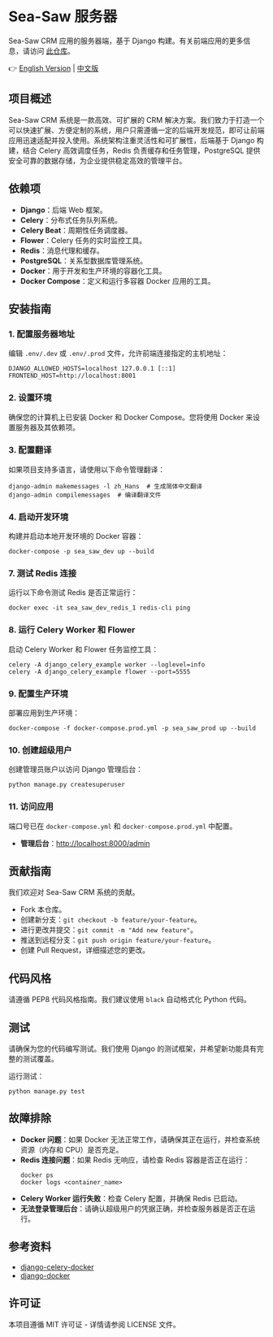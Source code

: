 # Sea-Saw 服务器

Sea-Saw CRM 应用的服务器端，基于 Django 构建。有关前端应用的更多信息，请访问 [此仓库](https://github.com/Coolister-Ye/sea-saw-app)。

👉 [English Version](./README.md) | [中文版](./README_zh.md)

## 项目概述

Sea-Saw CRM 系统是一款高效、可扩展的 CRM 解决方案。我们致力于打造一个可以快速扩展、方便定制的系统，用户只需遵循一定的后端开发规范，即可让前端应用迅速适配并投入使用。系统架构注重灵活性和可扩展性，后端基于 Django 构建，结合 Celery 高效调度任务，Redis 负责缓存和任务管理，PostgreSQL 提供安全可靠的数据存储，为企业提供稳定高效的管理平台。

## 依赖项

- **Django**：后端 Web 框架。
- **Celery**：分布式任务队列系统。
- **Celery Beat**：周期性任务调度器。
- **Flower**：Celery 任务的实时监控工具。
- **Redis**：消息代理和缓存。
- **PostgreSQL**：关系型数据库管理系统。
- **Docker**：用于开发和生产环境的容器化工具。
- **Docker Compose**：定义和运行多容器 Docker 应用的工具。

## 安装指南

### 1. 配置服务器地址

编辑 `.env/.dev` 或 `.env/.prod` 文件，允许前端连接指定的主机地址：

```shell
DJANGO_ALLOWED_HOSTS=localhost 127.0.0.1 [::1]
FRONTEND_HOST=http://localhost:8001
```

### 2. 设置环境

确保您的计算机上已安装 Docker 和 Docker Compose。您将使用 Docker 来设置服务器及其依赖项。

### 3. 配置翻译

如果项目支持多语言，请使用以下命令管理翻译：

```shell
django-admin makemessages -l zh_Hans  # 生成简体中文翻译
django-admin compilemessages  # 编译翻译文件
```

### 4. 启动开发环境

构建并启动本地开发环境的 Docker 容器：

```shell
docker-compose -p sea_saw_dev up --build
```

### 7. 测试 Redis 连接

运行以下命令测试 Redis 是否正常运行：

```shell
docker exec -it sea_saw_dev_redis_1 redis-cli ping
```

### 8. 运行 Celery Worker 和 Flower

启动 Celery Worker 和 Flower 任务监控工具：

```shell
celery -A django_celery_example worker --loglevel=info
celery -A django_celery_example flower --port=5555
```

### 9. 配置生产环境

部署应用到生产环境：

```shell
docker-compose -f docker-compose.prod.yml -p sea_saw_prod up --build
```

### 10. 创建超级用户

创建管理员账户以访问 Django 管理后台：

```shell
python manage.py createsuperuser
```

### 11. 访问应用

端口号已在 `docker-compose.yml` 和 `docker-compose.prod.yml` 中配置。

- **管理后台**：[http://localhost:8000/admin](http://localhost:8000/admin)

## 贡献指南

我们欢迎对 Sea-Saw CRM 系统的贡献。

- Fork 本仓库。
- 创建新分支：`git checkout -b feature/your-feature`。
- 进行更改并提交：`git commit -m "Add new feature"`。
- 推送到远程分支：`git push origin feature/your-feature`。
- 创建 Pull Request，详细描述您的更改。

## 代码风格

请遵循 PEP8 代码风格指南。我们建议使用 `black` 自动格式化 Python 代码。

## 测试

请确保为您的代码编写测试。我们使用 Django 的测试框架，并希望新功能具有完整的测试覆盖。

运行测试：

```shell
python manage.py test
```

## 故障排除

- **Docker 问题**：如果 Docker 无法正常工作，请确保其正在运行，并检查系统资源（内存和 CPU）是否充足。
- **Redis 连接问题**：如果 Redis 无响应，请检查 Redis 容器是否正在运行：
  ```shell
  docker ps
  docker logs <container_name>
  ```
- **Celery Worker 运行失败**：检查 Celery 配置，并确保 Redis 已启动。
- **无法登录管理后台**：请确认超级用户的凭据正确，并检查服务器是否正在运行。

## 参考资料

- [django-celery-docker](https://testdriven.io/courses/django-celery/docker/)
- [django-docker](https://testdriven.io/blog/dockerizing-django-with-postgres-gunicorn-and-nginx/)

## 许可证

本项目遵循 MIT 许可证 - 详情请参阅 LICENSE 文件。

